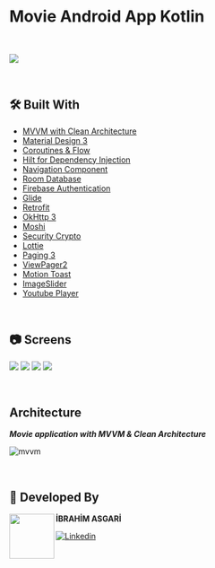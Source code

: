 # Movie Android App Kotlin

</br>

![](https://github.com/asgeri85/moviesAppAndroid/assets/79416442/9213ad98-d53c-4a5a-bead-1bd51f68d38d)

</br>

## 🛠 Built With
- [MVVM with Clean Architecture](https://www.toptal.com/android/android-apps-mvvm-with-clean-architecture) 
- [Material Design 3](https://m3.material.io/)
- [Coroutines & Flow](https://developer.android.com/kotlin/flow)
- [Hilt for Dependency Injection](https://developer.android.com/training/dependency-injection/hilt-android)
- [Navigation Component](https://developer.android.com/guide/navigation/navigation-getting-started)
- [Room Database](https://developer.android.com/training/data-storage/room)
- [Firebase Authentication](https://firebase.google.com/docs/auth)
- [Glide](https://github.com/bumptech/glide)
- [Retrofit](https://square.github.io/retrofit)
- [OkHttp 3](https://square.github.io/okhttp/)
- [Moshi](https://github.com/square/moshi)
- [Security Crypto](https://developer.android.com/jetpack/androidx/releases/security)
- [Lottie](https://github.com/LottieFiles/lottie-android)
- [Paging 3](https://proandroiddev.com/paging-3-easier-way-to-pagination-part-1-584cad1f4f61)
- [ViewPager2](https://developer.android.com/jetpack/androidx/releases/viewpager2)
- [Motion Toast](https://github.com/Spikeysanju/MotionToast)
- [ImageSlider](https://github.com/denzcoskun/ImageSlideshow)
- [Youtube Player](https://github.com/PierfrancescoSoffritti/android-youtube-player)

</br>

## 📷 Screens
![](https://github.com/asgeri85/moviesAppAndroid/assets/79416442/c63bb8a8-e2d4-4a17-98e8-03050a229e24)
![](https://github.com/asgeri85/moviesAppAndroid/assets/79416442/af860904-6eab-4a92-ab38-d962817096f6)
![](https://github.com/asgeri85/moviesAppAndroid/assets/79416442/a5d6eb96-2571-4759-b74f-9f392c20158f)
![](https://github.com/asgeri85/moviesAppAndroid/assets/79416442/d9d7c89a-99e2-460a-9260-641490946167)

</br>

## Architecture

***Movie application with MVVM & Clean Architecture***

![mvvm](https://user-images.githubusercontent.com/57602386/216638586-bdf75721-4f67-4eab-afe9-1ff96862d334.jpg)

</br>

## 👨 Developed By 

 <img src="https://github.com/asgeri85/moviesAppAndroid/assets/79416442/c749813f-9476-401f-ad13-13df4d7b881d" width="80" align="left">

**İBRAHİM ASGARİ**

[![Linkedin](https://www.vectorlogo.zone/logos/linkedin/linkedin-icon.svg)](https://www.linkedin.com/in/ibrahim-asgari-/)
